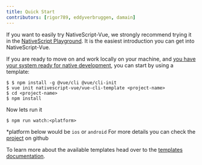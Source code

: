 ```yaml
---
title: Quick Start
contributors: [rigor789, eddyverbruggen, damain]
---
```


If you want to easily try NativeScript-Vue, we strongly recommend trying
it in the [NativeScript Playground](https://play.nativescript.org?template=play-vue). It is the easiest introduction you can get into NativeScript-Vue.

If you are ready to move on and work locally on your machine, and [you
have your system ready for native development](/en/docs/getting-started/installation), you can start by using a template:

```shell
$ $ npm install -g @vue/cli @vue/cli-init
$ vue init nativescript-vue/vue-cli-template <project-name>
$ cd <project-name>
$ npm install
```

Now lets run it 
```shell
$ npm run watch:<platform>
```
*platform below would be `ios` or `android`
For more details you can check the [project](https://github.com/nativescript-vue/vue-cli-template) on github

To learn more about the available templates head over to the [templates documentation](/en/docs/getting-started/templates).
